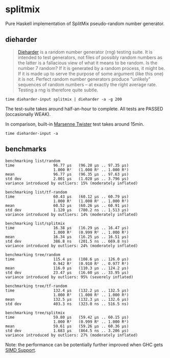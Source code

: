 # splitmix

Pure Haskell implementation of SplitMix pseudo-random number generator.

## dieharder

> [Dieharder](http://webhome.phy.duke.edu/~rgb/General/dieharder.php) is a random
number generator (rng) testing suite. It is intended to test generators, not
files of possibly random numbers as the latter is a fallacious view of what it
means to be random. Is the number 7 random? If it is generated by a random
process, it might be. If it is made up to serve the purpose of some argument
(like this one) it is not. Perfect random number generators produce "unlikely"
sequences of random numbers &ndash; at exactly the right average rate. Testing a rng
is therefore quite subtle.

```
time dieharder-input splitmix | dieharder -a -g 200
```

The test-suite takes around half-an-hour to complete.
All tests are PASSED (occasionally WEAK).

In comparison, built-in [Marsenne Twister](https://en.wikipedia.org/wiki/Mersenne_Twister)
test takes around 15min.

```
time dieharder-input -a
```

## benchmarks

```
benchmarking list/random
time                 96.77 μs   (96.28 μs .. 97.35 μs)
                     1.000 R²   (1.000 R² .. 1.000 R²)
mean                 96.77 μs   (96.35 μs .. 97.63 μs)
std dev              2.001 μs   (1.028 μs .. 3.796 μs)
variance introduced by outliers: 15% (moderately inflated)

benchmarking list/tf-random
time                 60.43 μs   (60.12 μs .. 60.79 μs)
                     1.000 R²   (1.000 R² .. 1.000 R²)
mean                 60.52 μs   (60.26 μs .. 60.91 μs)
std dev              1.120 μs   (780.2 ns .. 1.513 μs)
variance introduced by outliers: 14% (moderately inflated)

benchmarking list/splitmix
time                 16.38 μs   (16.29 μs .. 16.47 μs)
                     1.000 R²   (0.999 R² .. 1.000 R²)
mean                 16.34 μs   (16.25 μs .. 16.51 μs)
std dev              386.8 ns   (201.5 ns .. 669.8 ns)
variance introduced by outliers: 24% (moderately inflated)

benchmarking tree/random
time                 115.4 μs   (108.6 μs .. 126.0 μs)
                     0.942 R²   (0.910 R² .. 0.977 R²)
mean                 116.0 μs   (110.3 μs .. 124.2 μs)
std dev              23.47 μs   (16.60 μs .. 33.95 μs)
variance introduced by outliers: 95% (severely inflated)

benchmarking tree/tf-random
time                 132.4 μs   (132.2 μs .. 132.5 μs)
                     1.000 R²   (1.000 R² .. 1.000 R²)
mean                 132.5 μs   (132.3 μs .. 132.6 μs)
std dev              403.3 ns   (323.0 ns .. 516.5 ns)

benchmarking tree/splitmix
time                 59.80 μs   (59.42 μs .. 60.15 μs)
                     1.000 R²   (0.999 R² .. 1.000 R²)
mean                 59.61 μs   (59.26 μs .. 60.36 μs)
std dev              1.683 μs   (864.5 ns .. 3.206 μs)
variance introduced by outliers: 27% (moderately inflated)
```

Note: the performance can be potentially further improved when GHC gets
[SIMD Support](https://ghc.haskell.org/trac/ghc/wiki/SIMD/Implementation/Status).
